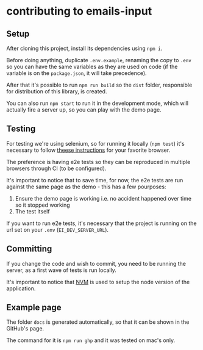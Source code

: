 # contributing to emails-input

## Setup

After cloning this project, install its dependencies using `npm i`.

Before doing anything, duplicate `.env.example`, renaming the copy to `.env` so you can have the same variables as they are used on code (if the variable is on the `package.json`, it will take precedence).

After that it's possible to run `npm run build` so the `dist` folder, responsible for distribution of this library, is created.

You can also run `npm start` to run it in the development mode, which will actually fire a server up, so you can play with the demo page.

## Testing

For testing we're using selenium, so for running it locally (`npm test`) it's necessary to follow [theese instructions](https://www.npmjs.com/package/selenium-webdriver) for your favorite browser.

The preference is having e2e tests so they can be reproduced in multiple browsers through CI (to be configured).

It's important to notice that to save time, for now, the e2e tests are run against the same page as the demo - this has a few pourposes:

1. Ensure the demo page is working i.e. no accident happened over time so it stopped working
1. The test itself

If you want to run e2e tests, it's necessary that the project is running on the url set on your `.env` (`EI_DEV_SERVER_URL`).

## Committing

If you change the code and wish to commit, you need to be running the server, as a first wave of tests is run locally.

It's important to notice that [NVM](https://github.com/nvm-sh/nvm) is used to setup the node version of the application.

## Example page

The folder `docs` is generated automatically, so that it can be shown in the GitHub's page.

The command for it is `npm run ghp` and it was tested on mac's only.
